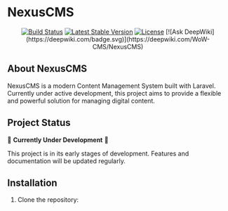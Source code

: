 # NexusCMS

<p align="center">
<a href="https://github.com/yourusername/NexusCMS/actions"><img src="https://github.com/yourusername/NexusCMS/workflows/tests/badge.svg" alt="Build Status"></a>
<a href="https://packagist.org/packages/yourusername/nexuscms"><img src="https://img.shields.io/packagist/v/yourusername/nexuscms" alt="Latest Stable Version"></a>
<a href="https://packagist.org/packages/yourusername/nexuscms"><img src="https://img.shields.io/packagist/l/yourusername/nexuscms" alt="License"></a>
[![Ask DeepWiki](https://deepwiki.com/badge.svg)](https://deepwiki.com/WoW-CMS/NexusCMS)
</p>

## About NexusCMS

NexusCMS is a modern Content Management System built with Laravel. Currently under active development, this project aims to provide a flexible and powerful solution for managing digital content.

## Project Status

🚧 **Currently Under Development** 🚧

This project is in its early stages of development. Features and documentation will be updated regularly.

## Installation

1. Clone the repository:

